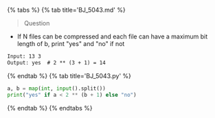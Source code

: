 {% tabs %}
{% tab title='BJ_5043.md' %}

> Question

* If N files can be compressed and each file can have a maximum bit length of b, print "yes" and "no" if not

```txt
Input: 13 3
Output: yes  # 2 ** (3 + 1) = 14
```

{% endtab %}
{% tab title='BJ_5043.py' %}

```py
a, b = map(int, input().split())
print("yes" if a < 2 ** (b + 1) else "no")
```

{% endtab %}
{% endtabs %}
